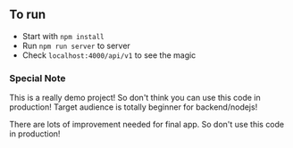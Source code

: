 ## To run

- Start with `npm install`
- Run `npm run server` to server
- Check `localhost:4000/api/v1` to see the magic

### Special Note

This is a really demo project! So don't think you can use this code in production! Target audience is totally beginner for backend/nodejs!

There are lots of improvement needed for final app. So don't use this code in production!
